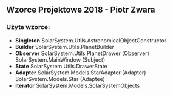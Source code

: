 ## Wzorce Projektowe 2018 - Piotr Zwara

### Użyte wzorce:
- **Singleton**
SolarSystem.Utils.AstronomicalObjectConstructor
- **Builder**
SolarSystem.Utils.PlanetBuilder
- **Observer**
SolarSystem.Utils.PlanetDrawer (Observer)
SolarSystem.MainWindow (Subject)
- **State**
SolarSystem.Utils.DrawerState
- **Adapter**
SolarSystem.Models.StarAdapter (Adapter)
SolarSystem.Models.Star (Adaptee)
- **Iterator**
SolarSystem.Models.SolarSystemObjects
